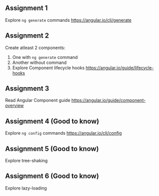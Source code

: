 ## Assignment 1

Explore `ng generate` commands
https://angular.io/cli/generate

## Assignment 2

Create atleast 2 components:
1. One with `ng generate`  command
2. Another without command
3. Explore Component lifecycle hooks
https://angular.io/guide/lifecycle-hooks

## Assignment 3

Read Angular Component guide
https://angular.io/guide/component-overview


## Assignment 4 (Good to know)

Explore `ng config` commands
https://angular.io/cli/config

## Assignment 5 (Good to know)

Explore tree-shaking

## Assignment 6 (Good to know)

Explore lazy-loading
